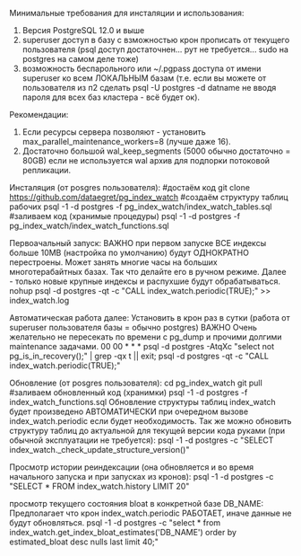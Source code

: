 Минимальные требования для инсталяции и использования:
1. Версия PostgreSQL 12.0 и выше
2. superuser доступ в базу с взможностью крон прописать от текущего пользователя (psql доступ достаточнен... рут не требуется... sudo на postgres на самом деле тоже)
4. возможность беспарольного или ~/.pgpass доступа от имени superuser ко всем ЛОКАЛЬНЫМ базам (т.е. если вы можете от пользователя из п2 сделать psql -U postgres -d datname не вводя пароля для всех баз кластера - всё будет ок).


Рекомендации:
1. Если ресурсы сервера позволяют - установить max_parallel_maintenance_workers=8 (лучше даже 16). 
2. Достаточно большой wal_keep_segments (5000 обычно достаточно = 80GB) если не используется wal архив для подпорки потоковой репликации.


Инсталяция (от posgres пользователя):
#достаём код
git clone https://github.com/dataegret/pg_index_watch
#создаём структуру таблиц рабочих
psql -1 -d postgres -f pg_index_watch/index_watch_tables.sql
#заливаем код (хранимые процедуры)
psql -1 -d postgres -f pg_index_watch/index_watch_functions.sql

Первоачальный запуск:
ВАЖНО при первом запуске ВСЕ индексы больше 10MB (настройка по умолчанию) будут ОДНОКРАТНО перестроены. 
Может занять многие часы на больших многотерабайтных базах. Так что делайте его в ручном режиме.  Далее - только новые крупные индексы и распухшие будут обрабатываться.
nohup psql -d postgres -qt -c "CALL index_watch.periodic(TRUE);" >> index_watch.log

Автоматическая работа далее:
Установить в крон раз в сутки (работа от superuser пользователя базы = обычно postgres)
ВАЖНО Очень желательно не пересекать по времени с pg_dump и прочими долгими maintenance задачами.
00 00 * * *   psql -d postgres -AtqXc "select not pg_is_in_recovery();" | grep -qx t || exit; psql -d postgres -qt -c "CALL index_watch.periodic(TRUE);"

Обновление (от posgres пользователя):
cd pg_index_watch
git pull
#заливаем обновленный код (хранимки)
psql -1 -d postgres -f index_watch_functions.sql
Обновление структуры таблиц index_watch будет произведено АВТОМАТИЧЕСКИ при очередном вызове index_watch.periodic если будет необходимость.
Так же можно обновить структуру таблиц до актуальной для текущей версии кода руками (при обычной эксплуатации не требуется):
psql -1 -d postgres -c "SELECT index_watch._check_update_structure_version()"


Просмотр истории реиндексации (она обновляется и во время начального запуска и при запусках из кронов):
psql -1 -d postgres -c "SELECT * FROM index_watch.history LIMIT 20"


просмотр текущего состояния bloat в конкретной базе DB_NAME:
Предполагает что крон index_watch.periodic РАБОТАЕТ, иначе данные не будут обновляться.
psql -1 -d postgres -c "select * from index_watch.get_index_bloat_estimates('DB_NAME') order by estimated_bloat desc nulls last limit 40;"




